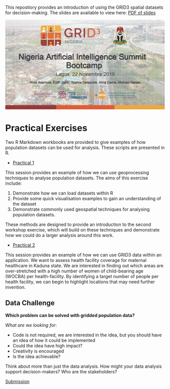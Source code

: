 
This repostiory provides an introduction of using the GRID3 spatial datasets for decision-making. The slides are available to view here: [PDF of slides](https://github.com/GRID3/DSNTraining/blob/master/AIBootcamp_Production%20and%20Use%20of%20Gridded%20Population%20data.pdf)

![](thumbnail.jpg)

# Practical Exercises

Two R Markdown workbooks are provided to give examples of how population datasets can be used for analysis. These scripts are presented in R.

- [Practical 1](Practical_1/GeoprocessingForPopulationDataAnalysis.html)

This session provides an example of how we can use geoprocessing techniques to analyse population datasets. The aims of this exercise include:

1. Demonstrate how we can load datasets within R
2. Provide some quick visualisation examples to gain an understanding of the dataset
3. Demonstrate commonly used geospatial techniques for analysing population datasets.

These methods are designed to provide an introduction to the second workshop exercise, which will build on these techniques and demonstrate how we could do a larger analysis around this work.

- [Practical 2](Practical_2/AssessingHealthFacilitiesCoverage.html)

This session provides an example of how we can use GRID3 data within an application. We want to assess health facility coverage for maternal healthcare in Kaduna state. We are interested in finding out which areas are over-stretched with a high number of women of child-bearing age (WOCBA) per health-facility. By identifying a target number of people per health facility, we can begin to highlight locations that may need further invention. 


## Data Challenge 

**Which  problem can be solved with gridded population data?**

*What are we looking for*: 
- Code is not required, we are interested in the idea, but you should have an idea of how it could be implemented
- Could the idea have high impact? 
- Creativity is encouraged
- Is the idea achievable?

Think about more than just the data analysis. How might your data analysis support decision-makers? Who are the stakeholders?

[Submission](https://docs.google.com/forms/d/e/1FAIpQLSfoU0vA9liOgjxY1wQ57AYraWGHtQYdecZvuUEyZYQtzvAZLQ/viewform)
